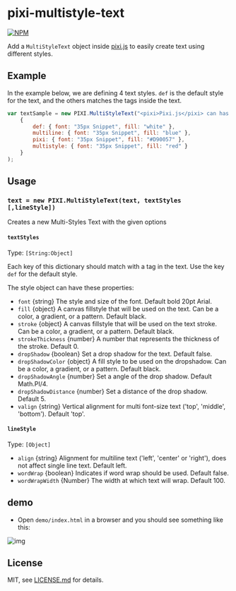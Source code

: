 # pixi-multistyle-text

[![NPM](https://nodei.co/npm/pixi-multistyle-text.png)](https://nodei.co/npm/pixi-multistyle-text/)

Add a `MultiStyleText` object inside [pixi.js](https://github.com/GoodBoyDigital/pixi.js) to easily create text using different styles.

## Example

In the example below, we are defining 4 text styles.
`def` is the default style for the text, and the others matches the tags inside the text.

```js
var textSample = new PIXI.MultiStyleText("<pixi>Pixi.js</pixi> can has <multiline>multiline</multiline>\nand <multistyle>multi-styles</multistyle> text!",
    {
        def: { font: "35px Snippet", fill: "white" },
        multiline: { font: "35px Snippet", fill: "blue" },
        pixi: { font: "35px Snippet", fill: "#D90057" },
        multistyle: { font: "35px Snippet", fill: "red" }
    }
);
```

## Usage

### `text = new PIXI.MultiStyleText(text, textStyles [,lineStyle])`

Creates a new Multi-Styles Text with the given options

#### `textStyles`
Type: `[String:Object]`

Each key of this dictionary should match with a tag in the text. Use the key `def` for the default style.

The style object can have these properties:

- `font` {string} The style and size of the font. Default bold 20pt Arial.
- `fill` {object} A canvas fillstyle that will be used on the text. Can be a color, a gradient, or a pattern. Default black.
- `stroke` {object} A canvas fillstyle that will be used on the text stroke. Can be a color, a gradient, or a pattern. Default black.
- `strokeThickness` {number} A number that represents the thickness of the stroke. Default 0.
- `dropShadow` {boolean} Set a drop shadow for the text. Default false.
- `dropShadowColor` {object} A fill style to be used on the dropshadow. Can be a color, a gradient, or a pattern. Default black.
- `dropShadowAngle` {number} Set a angle of the drop shadow. Default Math.PI/4.
- `dropShadowDistance` {number} Set a distance of the drop shadow. Default 5.
- `valign` {string} Vertical alignment for multi font-size text ('top', 'middle', 'bottom'). Default 'top'.

#### `lineStyle`
Type: `[Object]`

- `align` {string} Alignment for multiline text ('left', 'center' or 'right'), does not affect single line text. Default left.
- `wordWrap` {boolean} Indicates if word wrap should be used. Default false.
- `wordWrapWidth` {Number} The width at which text will wrap. Default 100.

## demo

- Open `demo/index.html` in a browser and you should see something like this:

![img](http://i.imgur.com/oDHeito.png)

## License

MIT, see [LICENSE.md](http://github.com/tleunen/pixi-multistyle-text/blob/master/LICENSE.md) for details.
